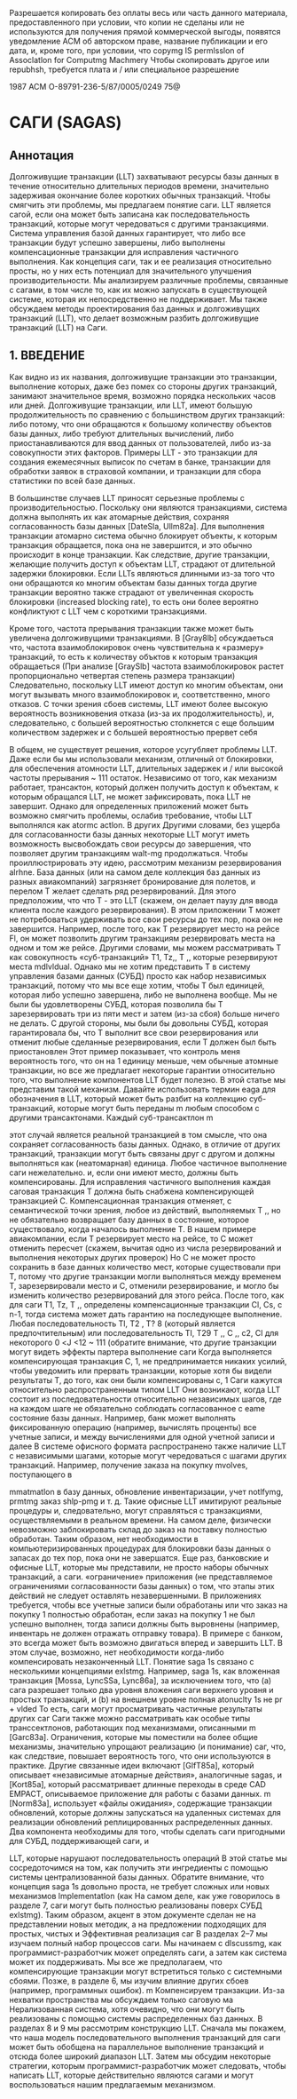Разрешается копировать без оплаты весь или часть данного материала, предоставленного при условии, что копии не сделаны или не используются для получения прямой коммерческой выгоды, появятся уведомление ACM об авторском праве, название публикации и его дата, и, кроме того, при условии, что copymg IS permlsslon of Assoclatlon for Computmg Machmery Чтобы скопировать другое или repubhsh, требуется плата и / или специальное разрешение

1987 ACM O-89791-236-5/87/0005/0249 75@


# САГИ (SAGAS)

## Аннотация

Долгоживущие транзакции (LLT) захватывают ресурсы базы данных в течение относительно длительных периодов времени, значительно задерживая окончание более коротких обычных транзакций. Чтобы смягчить эти проблемы, мы предлагаем понятие саги. LLT является сагой, если она может быть записана как последовательность транзакций, которые могут чередоваться с другими транзакциями. Система управления базой данных гарантирует, что либо все транзакции будут успешно завершены, либо выполнены компенсационные транзакции для исправления частичного выполнения. Как концепция саги, так и ее реализация относительно просты, но у них есть потенциал для значительного улучшения производительности. Мы анализируем различные проблемы, связанные с сагами, в том числе то, как их можно запускать в существующей системе, которая их непосредственно не поддерживает. Мы также обсуждаем методы проектирования баз данных и долгоживущих транзакций (LLT), что делает возможным разбить долгоживущие транзакций (LLT) на Саги.

## 1. ВВЕДЕНИЕ

Как видно из их названия, долгоживущие транзакции это транзакции, выполнение которых, даже без помех со стороны других транзакций, занимают значительное время, возможно порядка нескольких часов или дней. Долгоживущие транзакции, или LLT, имеют большую продолжительность по сравнению с большинством других транзакций: либо потому, что они обращаются к большому количеству объектов базы данных, либо требуют длительных вычислений, либо приостанавливаются для ввод данных от пользователей, либо из-за совокупности этих факторов. Примеры LLT - это транзакции для создания ежемесячных выписок по счетам в банке, транзакции для обработки заявок в страховой компании, и транзакции для сбора статистики по всей базе данных.

В большинстве случаев LLT приносят серьезные проблемы с производительностью. Поскольку они являются транзакциями, система должна выполнять их как атомарные действия, сохраняя согласованность базы данных [DateSla, Ullm82a]. Для выполнения транзакции атомарно система обычно блокирует объекты, к которым транзакция обращается, пока она не завершится, и это обычно происходит в конце транзакции. Как следствие, другие транзакции, желающие получить доступ к объектам LLT, страдают от длительной задержки блокировки. Если LLTs являються длинными из-за того что они обращаются ко многим объектам базы данных тогда другие транзакции вероятно также страдают от увеличенная скорость блокировки (increased blocking rate), то есть они более вероятно конфликтуют с LLT чем с короткими транзакциями. 




Кроме того, частота прерывания транзакции также может быть увеличена долгоживущими транзакциями. В [Gray8lb] обсуждаеться что, частота взаимоблокировок очень чувствительна к «размеру» транзакций, то есть к количеству объктов к которым транзакция обращаеться (При анализе [GraySlb] частота взаимоблокировок растет пропорционально четвертая степень размера транзакции) Следовательно, поскольку LLT имеют доступ ко многим объектам, они могут вызывать много взаимоблокировок и, соответственно, много отказов. С точки зрения сбоев системы, LLT имеют более высокую вероятность возникновения отказа (из-за их продолжительность), и, следовательно, с большей вероятностью столкнется с еще большим количеством задержек и с большей вероятностью прервет себя




В общем, не существует решения, которое усугубляет проблемы LLT. Даже если бы мы использовали механизм, отличный от блокировки, для обеспечения атомности LLT, длительных задержек и / или высокой частоты прерывания ~ 111 остаток. Независимо от того, как механизм работает, трансактон, который должен получить доступ к объектам, к которым обращался LLT, не может зафиксировать, пока LLT не завершит. Однако для определенных приложений может быть возможно смягчить проблемы, ослабив требование, чтобы LLT выполнялся как atormc actlon. В других Другими словами, без ущерба для согласованности базы данных некоторые LLT могут иметь возможность высвобождать свои ресурсы до завершения, что позволяет другим транзакциям walt-mg продолжаться. Чтобы проиллюстрировать эту идею, рассмотрим механизм резервирования alrhne. База данных (или на самом деле коллекция баз данных из разных авиакомпаний) загрязняет бронирование для полетов, и перелом T желает сделать ряд резервирований. Для этого предположим, что что T - это LLT (скажем, он делает паузу для ввода клиента после каждого резервирования). В этом приложении Т может не потребоваться удерживать все свои ресурсы до тех пор, пока он не завершится. Например, после того, как T резервирует место на рейсе Fl, он может позволить другим транзакциям резервировать места на одном и том же рейсе. Другими словами, мы можем рассматривать T как совокупность «суб-транзакций» T1, Tz,, T ,, которые резервируют места mdlvldual. Однако мы не хотим представить T в систему управления базами данных (СУБД) просто как набор независимых транзакций, потому что мы все еще хотим, чтобы T был единицей, которая либо успешно завершена, либо не выполнена вообще. Мы не были бы удовлетворены СУБД, которая позволила бы T зарезервировать три из пяти мест и затем (из-за сбоя) больше ничего не делать. С другой стороны, мы были бы довольны СУБД, которая гарантировала бы, что T выполнит все свои резервирования или отменит любые сделанные резервирования, если T должен был быть приостановлен Этот пример показывает, что контроль меня вероятность того, что он на 1 единицу меньше, чем обычные атомные транзакции, но все же предлагает некоторые гарантии относительно того, что выполнение компонентов LLT будет полезно. В этой статье мы представим такой механизм. Давайте использовать термин eaga для обозначения в LLT, который может быть разбит на коллекцию суб-транзакций, которые могут быть переданы m любым способом с другими трансактонами. Каждый суб-трансактлон m




этот случай является реальной транзакцией в том смысле, что она сохраняет согласованность базы данных. Однако, в отличие от других транзакций, транзакции могут быть связаны друг с другом и должны выполняться как (неатомарная) единица. Любое частичное выполнение саги нежелательно. и, если они имеют место, должны быть компенсированы. Для исправления частичного выполнения каждая саговая транзакция T должна быть снабжена компенсирующей транзакцией C. Компенсационная транзакция отменяет, с семантической точки зрения, любое из действий, выполняемых T ,, но не обязательно возвращает базу данных в состояние, которое существовало, когда началось выполнение T. В нашем примере авиакомпании, если T резервирует место на рейсе, то C может отменить пересчет (скажем, вычитая одно из числа резервирований и выполнения некоторых других проверок) Но C не может просто сохранить в базе данных количество мест, которые существовали при T, потому что другие транзакции могли выполняться между временем T, зарезервировали место и C, отменили резервирование, и могло бы изменить количество резервирований для этого рейса. После того, как для саги T1, Tz, T ,, определены компенсационные транзакции Cl, Cs, c n-1, тогда система может дать гарантию на последующее выполнение. Любая последовательность Tl, T2 , T? 8 (который является предпочтительным) или последовательность TI, T29 T ,, C ,, c2, Cl для некоторого 0 <J <12 ~ 111 (обратите внимание, что другие транзакции могут видеть эффекты партера выполнение саги Когда выполняется компенсирующая транзакция C, 1, не предпринимается никаких усилий, чтобы уведомить или прервать транзакции, которые хотя бы видели результаты T, до того, как они были компенсированы с, 1 Саги кажутся относительно распространенным типом LLT Они возникают, когда LLT состоит из последовательности относительно независимых шагов, где на каждом шаге не обязательно соблюдать согласованное с eame состояние базы данных. Например, банк может выполнять фиксированную операцию (например, вычислять проценты) все учетные записи, и между вычислениями для одной учетной записи и далее В системе офисного формата распространено также наличие LLT с независимыми шагами, которые могут чередоваться с шагами других транзакций. Например, получение заказа на покупку mvolves, поступающего в



mmatmatlon в базу данных, обновление инвентаризации, учет notlfymg, prmtmg заказ shlp-pmg и т. д. Такие офисные LLT имитируют реальные процедуры и, следовательно, могут справляться с транзакциями, осуществляемыми в реальном времени. На самом деле, физически невозможно заблокировать склад до заказ на поставку полностью обработан. Таким образом, нет необходимости в компьютеризированных процедурах для блокировки базы данных о запасах до тех пор, пока они не завершатся. Еще раз, банковские и офисные LLT, которые мы представили, не просто наборы обычных транзакций, а саги. «ограничение» приложения (не представляемое ограничениями согласованности базы данных) о том, что этапы этих действий не следует оставлять незавершенными. В приложениях требуется, чтобы все учетные записи были обработаны или что заказ на покупку 1 полностью обработан, если заказ на покупку 1 не был успешно выполнен, тогда записи должны быть выровнены (например, инвентарь не должен отражать отправку товара). В примере с банком, это всегда может быть возможно двигаться вперед и завершить LLT. В этом случае, возможно, нет необходимости когда-либо компенсировать незаконченный LLT. Понятие saga 1s связано с несколькими концепциями exlstmg. Например, saga 1s, как вложенная транзакция [Mossa, LyncSSa, Lync86a], за исключением того, что (a) сага разрешает только два уровня вложения саги верхнего уровня и простых транзакций, и (b) на внешнем уровне полная atonuclty 1s не pr + vlded То есть, саги могут просматривать частичные результаты других саг Саги также можно рассматривать как особые типы транссектлонов, работающих под механизмами, описанными m [Garc83a]. Ограничения, которые мы поместили на более общие механизмы, значительно упрощают реализацию (и понимание) саг, что, как следствие, повышает вероятность того, что они используются в практике. Другие связанные идеи включают [GlfT85a], который описывает «независимые атомарные действия», аналогичные sagas, и [Kort85a], который рассматривает длинные переходы в среде CAD EMPACT, описываемое приложение для работы с базами данных. m [Norm83a], использует «файлы ожидания», содержащие транзакции обновлений, которые должны запускаться на удаленных системах для реализации обновлений реплицированных распределенных данных. Два компонента необходимы для того, чтобы сделать саги пригодными для СУБД, поддерживающей саги, и


LLT, которые нарушают последовательность операций В этой статье мы сосредоточимся на том, как получить эти ингредиенты с помощью системы централизованной базы данных. Обратите внимание, что концепция saga 1s довольно проста, не требует сложных или новых механизмов lmplementatlon (как На самом деле, как уже говорилось в разделе 7, саги могут быть полностью реализованы поверх СУБД exlstmg). Таким образом, акцент в этом документе сделан не на представлении новых методик, а на предложении подходящих для простых, чистых и Эффективная реализация саг В разделах 2–7 мы изучаем полный набор процессов саги. Мы начинаем с dlscussmg, как программист-разработчик может определять саги, а затем как система может их поддерживать. Мы все же предполагаем, что компенсирующие транзакции могут встретиться только с системными сбоями. Позже, в разделе 6, мы изучим влияние других сбоев (например, программных ошибок). m Компенсируем транзакции. Из-за нехватки пространства мы обсуждаем только саговую ма Нерализованная система, хотя очевидно, что они могут быть реализованы с помощью системы распределенных баз данных. В разделах 8 и 9 мы рассмотрим конструкцию LLT. Сначала мы покажем, что наша модель последовательного выполнения транзакций для саги может быть обобщена на параллельное выполнение транзакций и отсюда более широкий диапазон LLT. Затем мы обсудим некоторые стратегии, которым программист-разработчик может следовать, чтобы написать LLT, которые действительно являются сагами и могут воспользоваться нашим предлагаемым механизмом.



